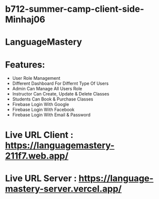 # b712-summer-camp-client-side-Minhaj06

# LanguageMastery

# Features:

- User Role Management
- Different Dashboard For Differnt Type Of Users
- Admin Can Manage All Users Role
- Instructor Can Create, Update & Delete Classes
- Students Can Book & Purchase Classes
- Firebase Login With Google
- Firebase Login With Facebook
- Firebase Login With Email & Password

# Live URL Client : https://languagemastery-211f7.web.app/

# Live URL Server : https://language-mastery-server.vercel.app/

